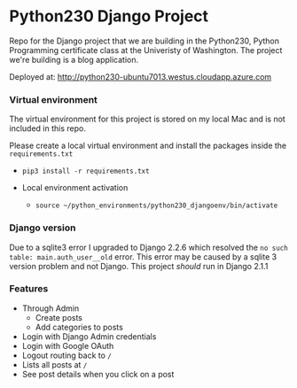# Python230 Django Project

Repo for the Django project that we are building in the Python230, Python Programming certificate class at the Univeristy of Washington.
The project we're building is a blog application.

Deployed at: http://python230-ubuntu7013.westus.cloudapp.azure.com

### Virtual environment
The virtual environment for this project is stored on my local Mac and is not included in this repo.

Please create a local virtual environment and install the packages inside the `requirements.txt`
* `pip3 install -r requirements.txt`

* Local environment activation
	* `source ~/python_environments/python230_djangoenv/bin/activate`



### Django version
Due to a sqlite3 error I upgraded to Django 2.2.6 which resolved the `no such table: main.auth_user__old` error. This error may be caused by a sqlite 3 version problem and not Django. This project _should_ run in Django 2.1.1

### Features
* Through Admin
	* Create posts
	* Add categories to posts
* Login with Django Admin credentials
* Login with Google OAuth
* Logout routing back to `/`
* Lists all posts at `/`
* See post details when you click on a post
